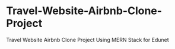 # Travel-Website-Airbnb-Clone-Project
Travel Website Airbnb Clone Project Using MERN Stack for Edunet
